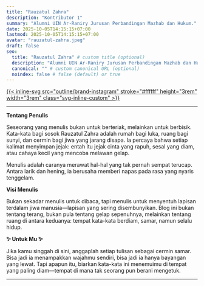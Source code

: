 ```yaml
---
title: "Rauzatul Zahra"
description: "Kontributor 1"
summary: "Alumni UIN Ar-Raniry Jurusan Perbandingan Mazhab dan Hukum."
date: 2025-10-05T14:15:15+07:00
lastmod: 2025-10-05T14:15:15+07:00
avatar: "rauzatul-zahra.jpeg"
draft: false
seo:
  title: "Rauzatul Zahra" # custom title (optional)
  description: "Alumni UIN Ar-Raniry Jurusan Perbandingan Mazhab dan Hukum." # custom description (recommended)
  canonical: "" # custom canonical URL (optional)
  noindex: false # false (default) or true
---
```


[{{< inline-svg src="outline/brand-instagram" stroke="#ffffff" height="3rem" width="3rem" class="svg-inline-custom" >}}](https://www.instagram.com/rauzatul_zahra_64/)

---

**Tentang Penulis**

Seseorang yang menulis bukan untuk berteriak, melainkan untuk berbisik. Kata-kata bagi sosok Rauzatul Zahra adalah rumah bagi luka, ruang bagi sunyi, dan cermin bagi jiwa yang jarang disapa. Ia percaya bahwa setiap kalimat menyimpan jejak: entah itu jejak cinta yang rapuh, sesal yang diam, atau cahaya kecil yang mencoba melawan gelap.

Menulis adalah caranya  merawat hal-hal yang tak pernah sempat terucap. Antara larik dan hening, ia berusaha memberi napas pada rasa yang nyaris tenggelam.

**Visi Menulis**

Bukan sekadar menulis untuk dibaca, tapi menulis untuk menyentuh lapisan terdalam jiwa manusia—lapisan yang sering disembunyikan. Blog ini bukan tentang terang, bukan pula tentang gelap sepenuhnya, melainkan tentang ruang di antara keduanya: tempat kata-kata berdiam, samar, namun selalu hidup.

**✨ Untuk Mu ✨**

Jika kamu singgah di sini, anggaplah setiap tulisan sebagai cermin samar. Bisa jadi ia menampakkan wajahmu sendiri, bisa jadi ia hanya bayangan yang lewat. Tapi apapun itu, biarkan kata-kata ini menemuimu di tempat yang paling diam—tempat di mana tak seorang pun berani mengetuk.

---
